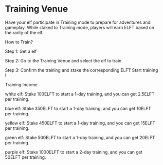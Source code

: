 # Training Venue

Have your elf participate in Training mode to prepare for adventures and gameplay. While staked to Training mode, players will earn ELFT based on the rarity of the elf.

How to Train?

Step 1: Get a elf

Step 2: Go to the Training Venue and select the elf to train

Step 3: Confirm the training and stake the corresponding ELFT Start training !

Training Income

white elf: Stake 100ELFT to start a 1-day training, and you can get 2.5ELFT per training.

blue elf: Stake 350ELFT to start a 1-day training, and you can get 10ELFT per training.

yellow elf: Stake 450ELFT to start a 1-day training, and you can get 15ELFT per training.

green elf: Stake 500ELFT to start a 1-day training, and you can get 20ELFT per training.

purple elf: Stake 1000ELFT to start a 2-day training, and you can get 50ELFT per training.

